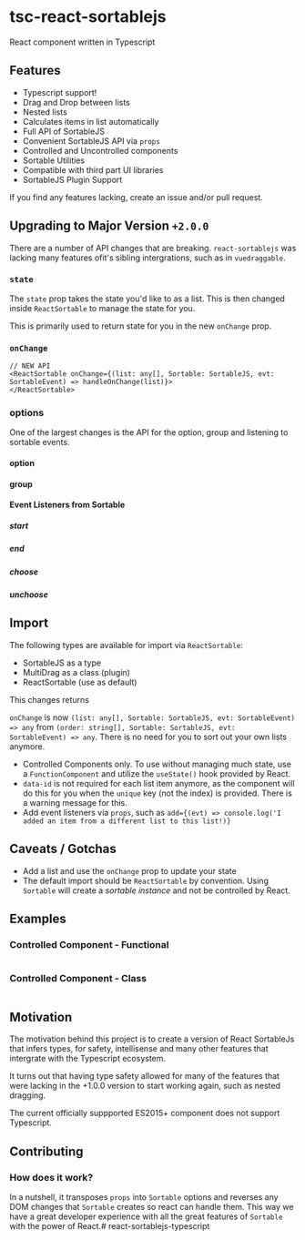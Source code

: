 # tsc-react-sortablejs
React component written in Typescript

## Features
+ Typescript support!
+ Drag and Drop between lists
+ Nested lists
+ Calculates items in list automatically
+ Full API of SortableJS
+ Convenient SortableJS API via `props`
+ Controlled and Uncontrolled components
+ Sortable Utilities
+ Compatible with third part UI libraries
+ SortableJS Plugin Support

If you find any features lacking, create an issue and/or pull request.


## Upgrading to Major Version `+2.0.0` 

There are a number of API changes that are breaking. `react-sortablejs` was lacking many features ofit's sibling intergrations, such as in `vuedraggable`.

### `state`

The `state` prop takes the state you'd like to as a list. This is then changed inside `ReactSortable` to manage the state for you.

This is primarily used to return state for you in the new `onChange` prop.

### `onChange`
``` tsx
// NEW API
<ReactSortable onChange={(list: any[], Sortable: SortableJS, evt: SortableEvent) => handleOnChange(list)}>
</ReactSortable>
```
### options

One of the largest changes is the API for the option, group and listening to sortable events.

#### option

#### group

#### Event Listeners from Sortable

##### start

##### end

##### choose

##### unchoose

#####

## Import

The following types are available for import via `ReactSortable`:
+ SortableJS as a type
+ MultiDrag as a class (plugin)
+ ReactSortable (use as default)




This changes returns 

`onChange` is now `(list: any[], Sortable: SortableJS, evt: SortableEvent) => any` from `(order: string[], Sortable: SortableJS, evt: SortableEvent) => any`. There is no need for you to sort out your own lists anymore.
+ Controlled Components only. To use without managing  much state, use a `FunctionComponent` and utilize the `useState()` hook provided by React.
+ `data-id` is not required for each list item anymore, as the component will do this for you when the `unique` key (not the index) is provided. There is a warning message for this.
+ Add event listeners via `props`, such as `add={(evt) => console.log('I added an item from a different list to this list!)} `


## Caveats / Gotchas
+ Add a list and use the `onChange` prop to update your state
+ The default import should be `ReactSortable` by convention. Using `Sortable` will create a *sortable instance* and not be controlled by React.

## Examples

### Controlled Component - Functional
``` tsx

```

### Controlled Component - Class
``` tsx

```

## Motivation
The motivation behind this project is to create a version of React SortableJs that infers types, for safety, intellisense and many other features that intergrate with the Typescript ecosystem.

It turns out that having type safety allowed for many of the features that were lacking in the +1.0.0 version to start working again, such as nested dragging.

The current officially suppported ES2015+ component does not support Typescript.

## Contributing

### How does it work?

In a nutshell, it transposes `props` into `Sortable` options and reverses any DOM changes that `Sortable` creates so react can handle them.
This way we have a great developer experience with all the great features of `Sortable` with the power of React.# react-sortablejs-typescript
